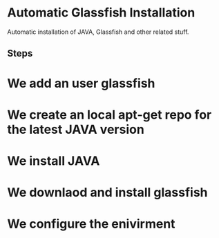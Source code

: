 Automatic Glassfish Installation
================================

Automatic installation of JAVA, Glassfish and other related stuff.

Steps
----

# We add an user glassfish
# We create an local apt-get repo for the latest JAVA version
# We install JAVA
# We downlaod and install glassfish
# We configure the enivirment

